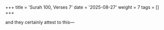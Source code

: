 +++
title = 'Surah 100, Verses 7'
date = '2025-08-27'
weight = 7
tags = []
+++

and they certainly attest to this—